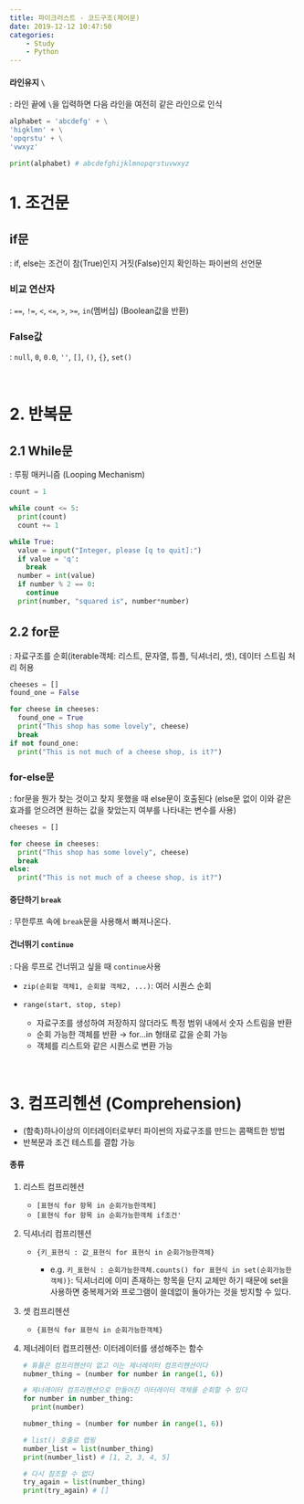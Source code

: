 ```yaml
---
title: 파이크러스트 - 코드구조(제어문)
date: 2019-12-12 10:47:50
categories: 
    - Study
    - Python
---
```


#### 라인유지 `\`

: 라인 끝에 `\`을 입력하면 다음 라인을 여전히 같은 라인으로 인식

~~~python
alphabet = 'abcdefg' + \
'higklmn' + \
'opqrstu' + \
'vwxyz'

print(alphabet) # abcdefghijklmnopqrstuvwxyz
~~~

# 1. 조건문
## if문

: if, else는 조건이 참(True)인지 거짓(False)인지 확인하는 파이썬의 선언문

### 비교 연산자

: `==`, `!=`, `<`, `<=`, `>`, `>=`, `in`(멤버십) (Boolean값을 반환)

### False값

: `null`, `0`, `0.0`, `''`, `[]`, `()`, `{}`, `set()`

<br>

# 2. 반복문

## 2.1 While문

: 루핑 매커니즘 (Looping Mechanism)

~~~python
count = 1

while count <= 5:
  print(count)
  count += 1
~~~

~~~python
while True:
  value = input("Integer, please [q to quit]:")
  if value = 'q':
    break
  number = int(value)
  if number % 2 == 0:
    continue
  print(number, "squared is", number*number)
~~~

## 2.2 for문

: 자료구조를 순회(iterable객체: 리스트, 문자열, 튜플, 딕셔너리, 셋), 데이터 스트림 처리 허용

~~~python
cheeses = []
found_one = False

for cheese in cheeses:
  found_one = True
  print("This shop has some lovely", cheese)
  break
if not found_one:
  print("This is not much of a cheese shop, is it?")
~~~

### for-else문

: for문을 뭔가 찾는 것이고 찾지 못했을 때 else문이 호출된다
(else문 없이 이와 같은 효과를 얻으려면 원하는 값을 찾았는지 여부를 나타내는 변수를 사용)

~~~python
cheeses = []

for cheese in cheeses:
  print("This shop has some lovely", cheese)
  break
else:
  print("This is not much of a cheese shop, is it?")
~~~



#### 중단하기 `break`

: 무한루프 속에 `break`문을 사용해서 빠져나온다.

#### 건너뛰기 `continue`

: 다음 루프로 건너뛰고 싶을 때 `continue`사용

- `zip(순회할 객체1, 순회할 객체2, ...)`: 여러 시퀀스 순회

- `range(start, stop, step)`

  - 자료구조를 생성하여 저장하지 않더라도 특정 범위 내에서 숫자 스트림을 반환
  - 순회 가능한 객체를 반환 → for...in 형태로 값을 순회 가능
  - 객체를 리스트와 같은 시퀀스로 변환 가능

<br>

# 3. 컴프리헨션 (Comprehension)

- (함축)하나이상의 이터레이터로부터 파이썬의 자료구조를 만드는 콤팩트한 방법
- 반복문과 조건 테스트를 결합 가능

#### 종류

1. 리스트 컴프리헨션

   - `[표현식 for 항목 in 순회가능한객체]`
   - `[표현식 for 항목 in 순회가능한객체 if조건'`

2. 딕셔너리 컴프리헨션

   - `{키_표현식 : 값_표현식 for 표현식 in 순회가능한객체}`

     - e.g. `키_표현식 : 순회가능한객체.counts() for 표현식 in set(순회가능한객체)}`: 딕셔너리에 이미 존재하는 항목을 단지 교체만 하기 때문에 set을 사용하면 중복제거와 프로그램이 쓸데없이 돌아가는 것을 방지할 수 있다.

3. 셋 컴프리헨션

   - `{표현식 for 표현식 in 순회가능한객체}`

4. 제너레이터 컴프리헨션: 이터레이터를 생성해주는 함수

   ~~~python
   # 튜플은 컴프리헨션이 없고 이는 제너레이터 컴프리헨션이다
   nubmer_thing = (number for number in range(1, 6))
   
   # 제너레이터 컴프리헨션으로 만들어진 이터레이터 객체를 순회할 수 있다
   for number in number_thing:
     print(number)
   ~~~

   ~~~python
   nubmer_thing = (number for number in range(1, 6))
   
   # list() 호출로 랩핑
   number_list = list(number_thing)
   print(number_list) # [1, 2, 3, 4, 5]
   ~~~

   ~~~python
   # 다시 참조할 수 없다
   try_again = list(number_thing)
   print(try_again) # []
   ~~~

   